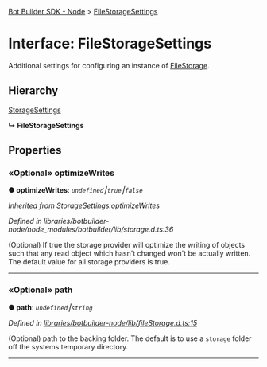 [Bot Builder SDK - Node](../README.md) > [FileStorageSettings](../interfaces/botbuilder_node.filestoragesettings.md)



# Interface: FileStorageSettings


Additional settings for configuring an instance of [FileStorage](../classes/botbuilder_node.filestorage.html).

## Hierarchy


 [StorageSettings]()

**↳ FileStorageSettings**








## Properties
<a id="optimizewrites"></a>

### «Optional» optimizeWrites

**●  optimizeWrites**:  *`undefined`⎮`true`⎮`false`* 

*Inherited from StorageSettings.optimizeWrites*

*Defined in libraries/botbuilder-node/node_modules/botbuilder/lib/storage.d.ts:36*



(Optional) If true the storage provider will optimize the writing of objects such that any read object which hasn't changed won't be actually written. The default value for all storage providers is true.




___

<a id="path"></a>

### «Optional» path

**●  path**:  *`undefined`⎮`string`* 

*Defined in [libraries/botbuilder-node/lib/fileStorage.d.ts:15](https://github.com/Microsoft/botbuilder-js/blob/6102823/libraries/botbuilder-node/lib/fileStorage.d.ts#L15)*



(Optional) path to the backing folder. The default is to use a `storage` folder off the systems temporary directory.




___


